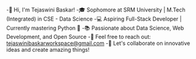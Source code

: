 -👋 Hi, I'm Tejaswini Baskar!
-🎓 Sophomore at SRM University | M.Tech (Integrated) in CSE - Data Science
-💻 Aspiring Full-Stack Developer | Currently mastering Python 🐍
-📚 Passionate about Data Science, Web Development, and Open Source
-📩 Feel free to reach out: tejaswinibaskarworkspace@gmail.com
-🌟 Let's collaborate on innovative ideas and create amazing things!


<!---
tj0220/tj0220 is a ✨ special ✨ repository because its `README.md` (this file) appears on your GitHub profile.
You can click the Preview link to take a look at your changes.
--->
